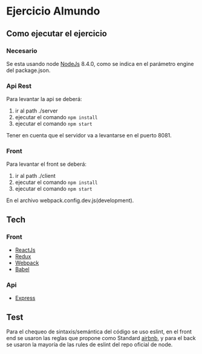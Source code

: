# Ejercicio Almundo


## Como ejecutar el ejercicio

### Necesario
Se esta usando node [NodeJs](https://nodejs.org/en/) 8.4.0, como se indica en el parámetro engine del package.json.

### Api Rest

Para levantar la api se deberá:
1. ir al path ./server
2. ejecutar el comando ``` npm install  ```
3. ejecutar el comando ``` npm start  ```

Tener en cuenta que el servidor va a levantarse en el puerto 8081.

### Front
Para levantar el front se deberá:
1. ir al path ./client
2. ejecutar el comando ``` npm install  ```
3. ejecutar el comando ``` npm start  ```

En el archivo webpack.config.dev.js(development).

## Tech

### Front

* [ReactJs](https://facebook.github.io/react)
* [Redux](http://redux.js.org/)
* [Webpack](https://webpack.js.org/)
* [Babel](https://babeljs.io)

### Api

* [Express](http://expressjs.com)

## Test
Para el chequeo de sintaxis/semántica del código se uso eslint, en el front end se usaron las reglas que propone como Standard [airbnb](https://github.com/airbnb/javascript/tree/master/packages/eslint-config-airbnb), y para el back se usaron la mayoría de las rules de eslint del repo oficial de node.